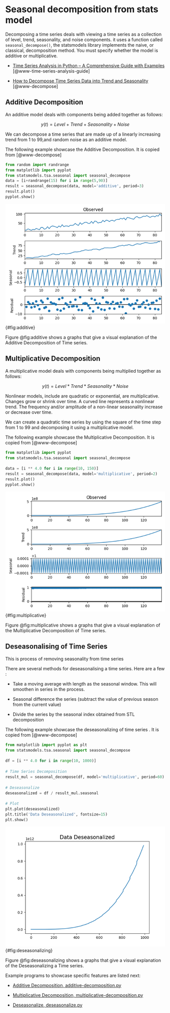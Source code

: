 # Seasonal decomposition from stats model

Decomposing a time series deals with viewing a time series as a collection of
level, trend, seasonality, and noise components. it uses
a function called `seasonal_decompose()`, the statsmodels library 
implements the naive, or classical, decomposition method. You must 
specify whether the model is additive or multiplicative.

* [Time Series Analysis in Python – A Comprehensive Guide with Examples](https://www.machinelearningplus.com/time-series/time-series-analysis-python/) [@www-time-series-analysis-guide]

* [How to Decompose Time Series Data into Trend and Seasonality](https://machinelearningmastery.com/decompose-time-series-data-trend-seasonality/#:~:text=The%20statsmodels%20library%20provides%20an,model%20is%20additive%20or%20multiplicative) [@www-decompose]

## Additive Decomposition

An additive model deals with components being added together as 
follows:

$$ y(t) = Level + Trend + Seasonality + Noise $$

We can decompose a time series that are made up of a linearly increasing trend from
1 to 99,and random noise as an additive model.

The following example showcase the Additive Decomposition. It is copied from [@www-decompose]

```python
from random import randrange
from matplotlib import pyplot
from statsmodels.tsa.seasonal import seasonal_decompose
data = [i+randrange(15) for i in range(5,90)]
result = seasonal_decompose(data, model='additive', period=3)
result.plot()
pyplot.show()
```

![Additive Decomposition](images/additive.png){#fig:additive}

Figure @fig:additive shows a graphs that give a visual explanation of the Additive Decomposition of Time series.

## Multiplicative Decomposition

A multiplicative model deals with components being multiplied together as 
follows:

$$ y(t) = Level * Trend * Seasonality * Noise $$

Nonlinear models, include are quadratic or exponential, are multiplicative. 
Changes grow or shrink over time. A curved line represents a nonlinear trend.
The frequency and/or amplitude of a non-linear seasonality increase or decrease
over time.

We can create a quadratic time series by using the square of the time step from 
1 to 99 and decomposing it using a multiplicative model.

The following example showcase the Multiplicative Decomposition. It is copied from [@www-decompose]

```python
from matplotlib import pyplot
from statsmodels.tsa.seasonal import seasonal_decompose

data = [i ** 4.0 for i in range(10, 150)]
result = seasonal_decompose(data, model='multiplicative', period=2)
result.plot()
pyplot.show()
```
![Multiplicative Decomposition](images/multiplicative.png){#fig:multiplicative}

Figure @fig:multiplicative shows a graphs that give a visual explanation of the Multiplicative Decomposition of Time series.

## Deseasonalising of Time Series

This is process of removing seasonality from time series 

There are several methods for deseasonalising a time series. Here are a few :

* Take a moving average with length as the seasonal window. This will smoothen in series in the process.

* Seasonal difference the series (subtract the value of previous season from the current value)

* Divide the series by the seasonal index obtained from STL decomposition

The following example showcase the deseasonalizing of time series . It is copied from [@www-decompose] 

```python
from matplotlib import pyplot as plt
from statsmodels.tsa.seasonal import seasonal_decompose

df = [i ** 4.0 for i in range(10, 1000)]

# Time Series Decomposition
result_mul = seasonal_decompose(df, model='multiplicative', period=60)

# Deseasonalize
deseasonalized = df / result_mul.seasonal

# Plot
plt.plot(deseasonalized)
plt.title('Data Deseasonalized', fontsize=15)
plt.show()
```

![Deseasonalizing a time series](images/deseasonalize.png){#fig:deseasonalizing}

Figure @fig:deseasonalizing shows a graphs that give a visual explanation of the Deseasonalizing a Time series.

Example programs to showcase specific features are listed next:

* [Additive Decomposition, additive-decomposition.py](https://github.com/cybertraining-dsc/su22-reu-385/blob/main/time-series-prediction/seasonal-decomposition/additive-decomposition.py)

* [Multiplicative Decomposition, multiplicative-decomposition.py](https://github.com/cybertraining-dsc/su22-reu-385/blob/main/time-series-prediction/seasonal-decomposition/multiplicative-decomposition.py)

* [Deseasonalize, deseasonalize.py](https://github.com/cybertraining-dsc/su22-reu-385/blob/main/time-series-prediction/seasonal-decomposition/deseasonalize.py)


